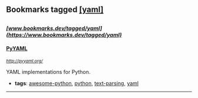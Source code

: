 ## Bookmarks tagged [[yaml]](https://www.bookmarks.dev?q=[yaml])

_<sup><sup>[www.bookmarks.dev/tagged/yaml](https://www.bookmarks.dev/tagged/yaml)</sup></sup>_
---
#### [PyYAML](http://pyyaml.org/)
_<sup>http://pyyaml.org/</sup>_

YAML implementations for Python.
* **tags**: [awesome-python](../tagged/awesome-python.md), [python](../tagged/python.md), [text-parsing](../tagged/text-parsing.md), [yaml](../tagged/yaml.md)
---
